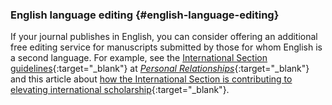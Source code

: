 ### English language editing {#english-language-editing}

If your journal publishes in English, you can consider offering an additional free editing service for manuscripts submitted by those for whom English is a second language. For example, see the [International Section guidelines](https://onlinelibrary.wiley.com/page/journal/14756811/homepage/forauthors.html){:target="_blank"} at [*Personal Relationships*](https://onlinelibrary.wiley.com/journal/14756811){:target="_blank"} and this article about [how the International Section is contributing to elevating international scholarship](https://view.publitas.com/iarr/rrn-printernationalscholarship-november2021/page/1){:target="_blank"}.
